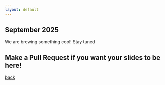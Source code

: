 ```yaml
---
layout: default
---
```


## September 2025
We are brewing something cool! Stay tuned

## Make a Pull Request if you want your slides to be here!

[back](/)
